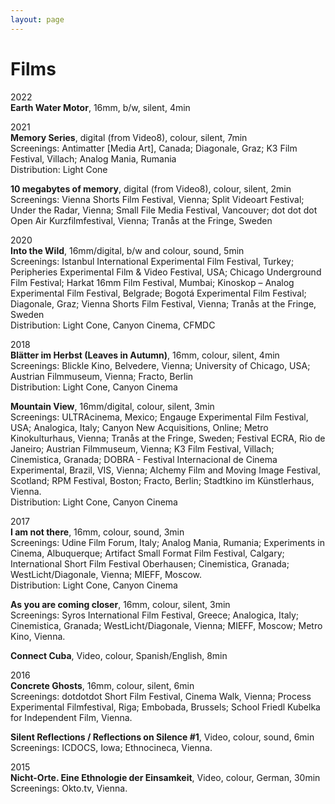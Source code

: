 ```yaml
---
layout: page
---
```


<!--
<p>
<iframe src="https://player.vimeo.com/video/506512777" frameborder="0" allow="autoplay; fullscreen; picture-in-picture" allowfullscreen></iframe><iframe src="https://player.vimeo.com/video/608215165" frameborder="0" allow="autoplay; fullscreen; picture-in-picture" allowfullscreen></iframe><iframe src="https://player.vimeo.com/video/608221188" frameborder="0" allow="autoplay; fullscreen; picture-in-picture" allowfullscreen></iframe><iframe src="https://player.vimeo.com/video/608228364" frameborder="0" allow="autoplay; fullscreen; picture-in-picture" allowfullscreen></iframe><iframe src="https://player.vimeo.com/video/212084453" frameborder="0" allow="autoplay; fullscreen; picture-in-picture" allowfullscreen></iframe><iframe src="https://player.vimeo.com/video/181040412" frameborder="0" allow="autoplay; fullscreen; picture-in-picture" allowfullscreen></iframe><iframe src="https://player.vimeo.com/video/254914517" frameborder="0" allow="autoplay; fullscreen; picture-in-picture" allowfullscreen></iframe>
</p>
-->

# Films

2022 <br>
<strong>Earth Water Motor</strong>, 16mm, b/w, silent, 4min <br>

2021 <br>
<strong>Memory Series</strong>, digital (from Video8), colour, silent, 7min <br>
Screenings: Antimatter [Media Art], Canada; Diagonale, Graz; K3 Film Festival, Villach; Analog Mania, Rumania<br>
Distribution: Light Cone

<strong>10 megabytes of memory</strong>, digital (from Video8), colour, silent, 2min <br>
Screenings: Vienna Shorts Film Festival, Vienna; Split Videoart Festival; Under the Radar, Vienna; Small File Media Festival, Vancouver; dot dot dot Open Air Kurzfilmfestival, Vienna; Tranås at the Fringe, Sweden 

2020 <br>
<strong>Into the Wild</strong>, 16mm/digital, b/w and colour, sound, 5min <br>
Screenings: Istanbul International Experimental Film Festival, Turkey; Peripheries Experimental Film & Video Festival, USA; Chicago Underground Film Festival; Harkat 16mm Film Festival, Mumbai; Kinoskop – Analog Experimental Film Festival, Belgrade; Bogotá Experimental Film Festival; Diagonale, Graz; Vienna Shorts Film Festival, Vienna; Tranås at the Fringe, Sweden<br>
Distribution: Light Cone, Canyon Cinema, CFMDC

2018 <br>
<strong>Blätter im Herbst (Leaves in Autumn)</strong>, 16mm, colour, silent, 4min <br>
Screenings:  Blickle Kino, Belvedere, Vienna; University of Chicago, USA; Austrian Filmmuseum, Vienna; Fracto, Berlin<br>
Distribution: Light Cone, Canyon Cinema

<strong>Mountain View</strong>, 16mm/digital, colour, silent, 3min <br>
Screenings: ULTRAcinema, Mexico; Engauge Experimental Film Festival, USA; Analogica, Italy; Canyon New Acquisitions, Online; Metro Kinokulturhaus, Vienna; Tranås at the Fringe, Sweden; Festival ECRA, Rio de Janeiro; Austrian Filmmuseum, Vienna; K3 Film Festival, Villach; Cinemistica, Granada; DOBRA - Festival Internacional de Cinema Experimental, Brazil, VIS, Vienna; Alchemy Film and Moving Image Festival, Scotland; RPM Festival, Boston; Fracto, Berlin; Stadtkino im Künstlerhaus, Vienna.<br>
Distribution: Light Cone, Canyon Cinema

2017 <br>
<strong>I am not there</strong>, 16mm, colour, sound, 3min <br>
Screenings: Udine Film Forum, Italy; Analog Mania, Rumania; Experiments in Cinema, Albuquerque; Artifact Small Format Film Festival, Calgary; International Short Film Festival Oberhausen; Cinemistica, Granada; WestLicht/Diagonale, Vienna; MIEFF, Moscow.<br>
Distribution: Light Cone, Canyon Cinema

<strong>As you are coming closer</strong>, 16mm, colour, silent, 3min <br>
Screenings: Syros International Film Festival, Greece; Analogica, Italy; Cinemistica, Granada; WestLicht/Diagonale, Vienna; MIEFF, Moscow; Metro Kino, Vienna. 

<strong>Connect Cuba</strong>, Video, colour, Spanish/English, 8min<br>

2016 <br>
<strong>Concrete Ghosts</strong>, 16mm, colour, silent, 6min <br>
Screenings: dotdotdot Short Film Festival, Cinema Walk, Vienna; Process Experimental Filmfestival, Riga; Embobada, Brussels; School Friedl Kubelka for Independent Film, Vienna.

<strong>Silent Reflections / Reflections on Silence #1</strong>, Video, colour, sound, 6min <br>
Screenings: ICDOCS, Iowa; Ethnocineca, Vienna.

2015 <br>
<strong>Nicht-Orte. Eine Ethnologie der Einsamkeit</strong>, Video, colour, German, 30min <br>
Screenings: Okto.tv, Vienna.